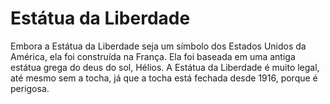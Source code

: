 # Estátua da Liberdade

Embora a Estátua da Liberdade seja um símbolo dos Estados Unidos da América, ela
foi construída na França. Ela foi baseada em uma antiga estátua grega do deus do
sol, Hélios. A Estátua da Liberdade é muito legal, até mesmo sem a tocha, já que
a tocha está fechada desde 1916, porque é perigosa.
